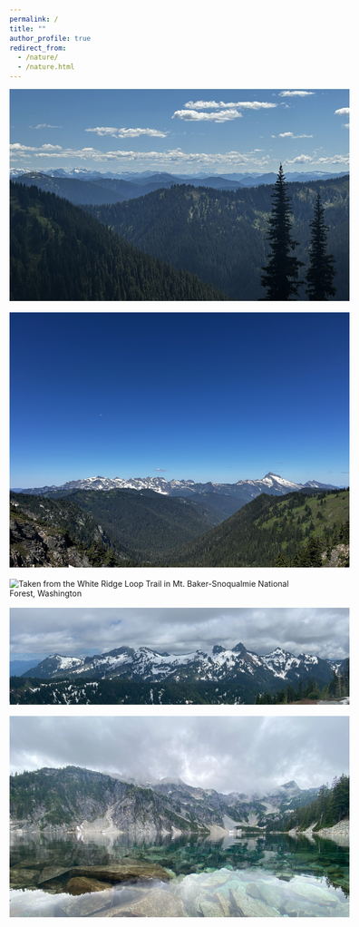 ```yaml
---
permalink: /
title: ""
author_profile: true
redirect_from: 
  - /nature/
  - /nature.html
---
```


<div><img src="/images/IMG_8069.jpeg" style="max-width: 600px; width: 100; height: auto;" alt="Taken from the White Ridge Loop Trail in Mt. Baker-Snoqualmie National Forest, Washington"><div>
<br>

<div><img src="/images/IMG_8108.jpeg" style="max-width: 600px; width: 100; height: auto;" alt="Taken from the White Ridge Loop Trail in Mt. Baker-Snoqualmie National Forest, Washington"><div>
<br>

<div><img src="/images/IMG_5992.jpeg" style="max-width: 600px; width: 100; height: auto;" alt="Taken from the White Ridge Loop Trail in Mt. Baker-Snoqualmie National Forest, Washington"><div>
<br>

<div><img src="/images/IMG_6025.jpeg" style="max-width: 600px; width: 100; height: auto;" alt="Taken from the White Ridge Loop Trail in Mt. Baker-Snoqualmie National Forest, Washington"><div>
<br>

<div><img src="/images/IMG_7458.jpeg" style="max-width: 600px; width: 100; height: auto;" alt="Taken from the White Ridge Loop Trail in Mt. Baker-Snoqualmie National Forest, Washington"><div>
<br>

